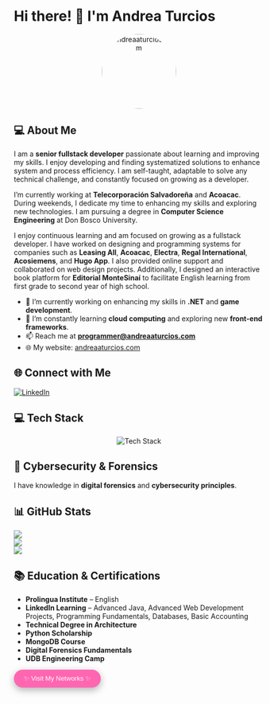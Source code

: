 # Hi there! 👋 I'm Andrea Turcios
<p align="center">
  <img src="https://andreaaturcios.com/img/aT_solo.png" width="150" height="150" alt="andreaaturcios.com" style="border-radius: 50%;">
</p>

## 💻 About Me
I am a **senior fullstack developer** passionate about learning and improving my skills. I enjoy developing and finding systematized solutions to enhance system and process efficiency. I am self-taught, adaptable to solve any technical challenge, and constantly focused on growing as a developer.

I’m currently working at **Telecorporación Salvadoreña** and **Acoacac**. During weekends, I dedicate my time to enhancing my skills and exploring new technologies. I am pursuing a degree in **Computer Science Engineering** at Don Bosco University.

I enjoy continuous learning and am focused on growing as a fullstack developer. I have worked on designing and programming systems for companies such as **Leasing All**, **Acoacac**, **Electra**, **Regal International**, **Acosiemens**, and **Hugo App**. I also provided online support and collaborated on web design projects. Additionally, I designed an interactive book platform for **Editorial MonteSinaí** to facilitate English learning from first grade to second year of high school.

- 🔭 I’m currently working on enhancing my skills in **.NET** and **game development**.
- 🌱 I’m constantly learning **cloud computing** and exploring new **front-end frameworks**.
- 📫 Reach me at **programmer@andreaaturcios.com**
- 🌐 My website: [andreaaturcios.com](https://andreaaturcios.com/)

## 🌐 Connect with Me
[![LinkedIn](https://img.shields.io/badge/LinkedIn-%230077B5.svg?style=for-the-badge&logo=linkedin&logoColor=white)](https://www.linkedin.com/in/andreaaturcios/)

## 💻 Tech Stack
<p align="center">
  <img src="https://andreaaturcios.com/img/tech_stack.png" alt="Tech Stack">
</p>

## 🔐 Cybersecurity & Forensics
I have knowledge in **digital forensics** and **cybersecurity principles**.

## 📊 GitHub Stats
![](https://github-readme-stats.vercel.app/api?username=AndreaTurcios&theme=radical&hide_border=false&include_all_commits=true&count_private=true)<br/>
![](https://github-readme-streak-stats.herokuapp.com/?user=AndreaTurcios&theme=radical&hide_border=false)<br/>
![](https://github-readme-stats.vercel.app/api/top-langs/?username=AndreaTurcios&theme=radical&hide_border=false&include_all_commits=true&count_private=true&layout=compact)

## 📚 Education & Certifications
- **Prolingua Institute** – English
- **LinkedIn Learning** – Advanced Java, Advanced Web Development Projects, Programming Fundamentals, Databases, Basic Accounting
- **Technical Degree in Architecture**
- **Python Scholarship**
- **MongoDB Course**
- **Digital Forensics Fundamentals**
- **UDB Engineering Camp**

<button style="background-color: #ff66b2; color: white; padding: 10px 20px; border: none; border-radius: 25px; box-shadow: 0 5px 15px rgba(0,0,0,0.3); transition: all 0.3s ease; cursor: pointer;" onmouseover="this.style.transform='scale(1.1)';" onmouseout="this.style.transform='scale(1)';" onclick="window.location.href='https://andreaaturcios.com/redes.html';">✨ Visit My Networks ✨</button>

